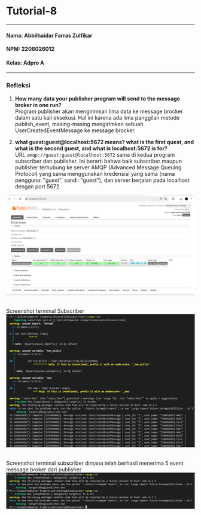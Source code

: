 # Tutorial-8
---
#### Nama: Abbilhaidar Farras Zulfikar
#### NPM: 2206026012
#### Kelas: Adpro A
---
### Refleksi
1. **How many data your publisher program will send to the message broker in one run?** <br>
Program publisher akan mengirimkan lima data ke message brocker dalam satu kali eksekusi. Hal ini karena ada lima panggilan metode publish_event, masing-masing mengirimkan sebuah UserCreatedEventMessage ke message brocker.<br>

2. **what guest:guest@localhost:5672 means? what is the first quest, and what is the second guest, and what is localhost:5672 is for?** <br>
URL <code>amqp://guest:guest@localhost:5672</code> sama di kedua program subscriber dan publisher. Ini berarti bahwa baik subscriber maupun publisher terhubung ke server AMQP (Advanced Message Queuing Protocol) yang sama menggunakan kredensial yang sama (nama pengguna: "guest", sandi: "guest"), dan server berjalan pada localhost dengan port 5672.

![alt text](assets/image/image1.png) <br><br>

Screenshot terminal Subscriber <br>
![alt text](assets/image/image2.png) <br><br>

Screenshot terminal subscriber dimana telah berhasil menerima 5 event message broker dari publisher <br>
![alt text](assets/image/image3.png) <br><br>